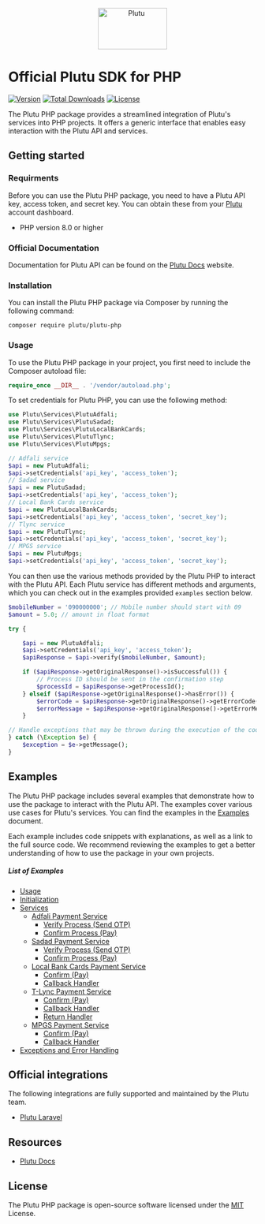 <p align="center">
  <a href="https://plutu.ly" target="_blank">
    <img src="https://plutu.ly/wp-content/uploads/2022/03/plutu-logo.svg" alt="Plutu" width="140" height="84">
  </a>
</p>

# Official Plutu SDK for PHP

[![Version](http://poser.pugx.org/plutu/plutu-php/version)](https://packagist.org/packages/plutu/plutu-php)
[![Total Downloads](http://poser.pugx.org/plutu/plutu-php/downloads)](https://packagist.org/packages/plutu/plutu-php)
[![License](https://poser.pugx.org/plutu/plutu-php/license)](https://packagist.org/packages/plutu/plutu-php)

The Plutu PHP package provides a streamlined integration of Plutu's services into PHP projects. It offers a generic interface that enables easy interaction with the Plutu API and services.

## Getting started

### Requirments

Before you can use the Plutu PHP package, you need to have a Plutu API key, access token, and secret key. You can obtain these from your [Plutu](https://plutu.ly) account dashboard.

- PHP version 8.0 or higher

### Official Documentation

Documentation for Plutu API can be found on the [Plutu Docs](https://docs.plutu.ly) website.

### Installation

You can install the Plutu PHP package via Composer by running the following command:

```
composer require plutu/plutu-php
```

### Usage

To use the Plutu PHP package in your project, you first need to include the Composer autoload file:


```php
require_once __DIR__ . '/vendor/autoload.php';

```
To set credentials for Plutu PHP, you can use the following method:

```php
use Plutu\Services\PlutuAdfali;
use Plutu\Services\PlutuSadad;
use Plutu\Services\PlutuLocalBankCards;
use Plutu\Services\PlutuTlync;
use Plutu\Services\PlutuMpgs;

// Adfali service
$api = new PlutuAdfali;
$api->setCredentials('api_key', 'access_token');
// Sadad service
$api = new PlutuSadad;
$api->setCredentials('api_key', 'access_token');
// Local Bank Cards service
$api = new PlutuLocalBankCards;
$api->setCredentials('api_key', 'access_token', 'secret_key');
// Tlync service
$api = new PlutuTlync;
$api->setCredentials('api_key', 'access_token', 'secret_key');
// MPGS service
$api = new PlutuMpgs;
$api->setCredentials('api_key', 'access_token', 'secret_key');
```

You can then use the various methods provided by the Plutu PHP to interact with the Plutu API. Each Plutu service has different methods and arguments, which you can check out in the examples provided ```examples``` section below.


```php
$mobileNumber = '090000000'; // Mobile number should start with 09
$amount = 5.0; // amount in float format

try {

    $api = new PlutuAdfali;
    $api->setCredentials('api_key', 'access_token');
    $apiResponse = $api->verify($mobileNumber, $amount);

    if ($apiResponse->getOriginalResponse()->isSuccessful()) {
        // Process ID should be sent in the confirmation step
        $processId = $apiResponse->getProcessId();
    } elseif ($apiResponse->getOriginalResponse()->hasError()) {
        $errorCode = $apiResponse->getOriginalResponse()->getErrorCode();
        $errorMessage = $apiResponse->getOriginalResponse()->getErrorMessage();
    }

// Handle exceptions that may be thrown during the execution of the code
} catch (\Exception $e) {
    $exception = $e->getMessage();
}
```

## Examples

The Plutu PHP package includes several examples that demonstrate how to use the package to interact with the Plutu API. The examples cover various use cases for Plutu's services. You can find the examples in the [Examples](https://github.com/getplutu/plutu-php/blob/main/examples.md) document.

Each example includes code snippets with explanations, as well as a link to the full source code. We recommend reviewing the examples to get a better understanding of how to use the package in your own projects.

##### List of Examples

- [Usage](https://github.com/getplutu/plutu-php/blob/main/examples.md#usage)
- [Initialization](https://github.com/getplutu/plutu-php/blob/main/examples.md#initialization)
- [Services](https://github.com/getplutu/plutu-php/blob/main/examples.md#services)
    - [Adfali Payment Service](https://github.com/getplutu/plutu-php/blob/main/examples.md#adfali-payment-service)
        - [Verify Process (Send OTP)](https://github.com/getplutu/plutu-php/blob/main/examples.md#verify-process-send-otp)
        - [Confirm Process (Pay)](https://github.com/getplutu/plutu-php/blob/main/examples.md#confirm-process-pay)
    - [Sadad Payment Service](https://github.com/getplutu/plutu-php/blob/main/examples.md#sadad-payment-service)
        - [Verify Process (Send OTP)](https://github.com/getplutu/plutu-php/blob/main/examples.md#verify-process-send-otp-1)
        - [Confirm Process (Pay)](https://github.com/getplutu/plutu-php/blob/main/examples.md#confirm-process-pay-1)
    - [Local Bank Cards Payment Service](https://github.com/getplutu/plutu-php/blob/main/examples.md#local-bank-cards-payment-service)
        - [Confirm (Pay)](https://github.com/getplutu/plutu-php/blob/main/examples.md#confirm-pay)
        - [Callback Handler](https://github.com/getplutu/plutu-php/blob/main/examples.md#callback-handler)
    - [T-Lync Payment Service](https://github.com/getplutu/plutu-php/blob/main/examples.md#t-lync-payment-service)
        - [Confirm (Pay)](https://github.com/getplutu/plutu-php/blob/main/examples.md#confirm-pay-1)
        - [Callback Handler](https://github.com/getplutu/plutu-php/blob/main/examples.md#callback-handler-1)
        - [Return Handler](https://github.com/getplutu/plutu-php/blob/main/examples.md#return-handler)
    - [MPGS Payment Service](https://github.com/getplutu/plutu-php/blob/main/examples.md#mpgs-payment-service)
        - [Confirm (Pay)](https://github.com/getplutu/plutu-php/blob/main/examples.md#confirm-pay-2)
        - [Callback Handler](https://github.com/getplutu/plutu-php/blob/main/examples.md#callback-handler-2)
- [Exceptions and Error Handling](https://github.com/getplutu/plutu-php/blob/main/examples.md#exceptions-and-error-handling)

## Official integrations

The following integrations are fully supported and maintained by the Plutu team.

- [Plutu Laravel](https://github.com/getplutu/plutu-laravel)

## Resources

- [Plutu Docs](https://docs.plutu.ly)

## License

The Plutu PHP package is open-source software licensed under the [MIT](https://opensource.org/licenses/MIT) License.
